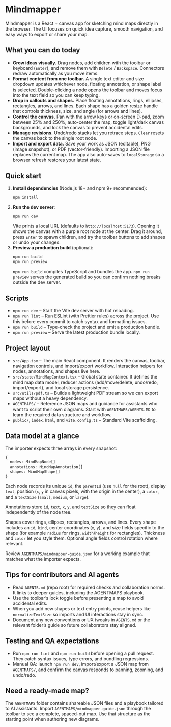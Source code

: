 # Mindmapper

Mindmapper is a React + canvas app for sketching mind maps directly in the browser. The UI focuses on quick idea capture, smooth navigation, and easy ways to export or share your map.

## What you can do today
- **Grow ideas visually.** Drag nodes, add children with the toolbar or keyboard (`Enter`), and remove them with `Delete` / `Backspace`. Connectors redraw automatically as you move items.
- **Format content from one toolbar.** A single text editor and size dropdown updates whichever node, floating annotation, or shape label is selected. Double-clicking a node opens the toolbar and moves focus into the text field so you can keep typing.
- **Drop in callouts and shapes.** Place floating annotations, rings, ellipses, rectangles, arrows, and lines. Each shape has a golden resize handle that controls thickness, size, and angle (for arrows and lines).
- **Control the canvas.** Pan with the arrow keys or on-screen D-pad, zoom between 25% and 250%, auto-center the map, toggle light/dark canvas backgrounds, and lock the canvas to prevent accidental edits.
- **Manage revisions.** Undo/redo stacks let you retrace steps. `Clear` resets the canvas back to the single root node.
- **Import and export data.** Save your work as JSON (editable), PNG (image snapshot), or PDF (vector-friendly). Importing a JSON file replaces the current map. The app also auto-saves to `localStorage` so a browser refresh restores your latest state.

## Quick start
1. **Install dependencies** (Node.js 18+ and npm 9+ recommended):
   ```bash
   npm install
   ```
2. **Run the dev server**:
   ```bash
   npm run dev
   ```
   Vite prints a local URL (defaults to `http://localhost:5173`). Opening it shows the canvas with a purple root node at the center. Drag it around, press `Enter` to spawn children, and try the toolbar buttons to add shapes or undo your changes.
3. **Preview a production build** (optional):
   ```bash
   npm run build
   npm run preview
   ```
   `npm run build` compiles TypeScript and bundles the app. `npm run preview` serves the generated build so you can confirm nothing breaks outside the dev server.

## Scripts
- `npm run dev` – Start the Vite dev server with hot reloading.
- `npm run lint` – Run ESLint (with Prettier rules) across the project. Use this before every commit to catch syntax and formatting issues.
- `npm run build` – Type-check the project and emit a production bundle.
- `npm run preview` – Serve the latest production bundle locally.

## Project layout
- `src/App.tsx` – The main React component. It renders the canvas, toolbar, navigation controls, and import/export workflow. Interaction helpers for nodes, annotations, and shapes live here.
- `src/state/MindMapContext.tsx` – Global state container. It defines the mind map data model, reducer actions (add/move/delete, undo/redo, import/export), and local storage persistence.
- `src/utils/pdf.ts` – Builds a lightweight PDF stream so we can export maps without a heavy dependency.
- `AGENTMAPS/` – Reference JSON maps and guidance for assistants who want to script their own diagrams. Start with `AGENTMAPS/AGENTS.MD` to learn the required data structure and workflow.
- `public/`, `index.html`, and `vite.config.ts` – Standard Vite scaffolding.

## Data model at a glance
The importer expects three arrays in every snapshot:

```ts
{
  nodes: MindMapNode[]
  annotations: MindMapAnnotation[]
  shapes: MindMapShape[]
}
```

Each node records its unique `id`, the `parentId` (use `null` for the root), display `text`, position (`x`, `y` in canvas pixels, with the origin in the center), a `color`, and a `textSize` (`small`, `medium`, or `large`).

Annotations store `id`, `text`, `x`, `y`, and `textSize` so they can float independently of the node tree.

Shapes cover rings, ellipses, rectangles, arrows, and lines. Every shape includes an `id`, `kind`, center coordinates (`x`, `y`), and size fields specific to the shape (for example `radius` for rings, `width`/`height` for rectangles). Thickness and `color` let you style them. Optional angle fields control rotation where relevant.

Review `AGENTMAPS/mindmapper-guide.json` for a working example that matches what the importer expects.

## Tips for contributors and AI agents
- Read `AGENTS.md` (repo root) for required checks and collaboration norms. It links to deeper guides, including the AGENTMAPS playbook.
- Use the toolbar’s lock toggle before presenting a map to avoid accidental edits.
- When you add new shapes or text entry points, reuse helpers like `normalizeTextSize` so imports and UI interactions stay in sync.
- Document any new conventions or UX tweaks in `AGENTS.md` or the relevant folder’s guide so future collaborators stay aligned.

## Testing and QA expectations
- Run `npm run lint` and `npm run build` before opening a pull request. They catch syntax issues, type errors, and bundling regressions.
- Manual QA: launch `npm run dev`, import/export a JSON map from `AGENTMAPS/`, and confirm the canvas responds to panning, zooming, and undo/redo.

## Need a ready-made map?
The `AGENTMAPS` folder contains shareable JSON files and a playbook tailored to AI assistants. Import `AGENTMAPS/mindmapper-guide.json` through the toolbar to see a complete, spaced-out map. Use that structure as the starting point when authoring new diagrams.
